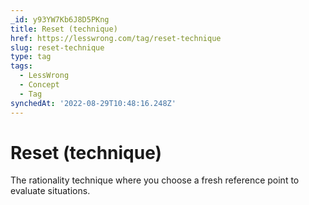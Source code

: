 ```yaml
---
_id: y93YW7Kb6J8D5PKng
title: Reset (technique)
href: https://lesswrong.com/tag/reset-technique
slug: reset-technique
type: tag
tags:
  - LessWrong
  - Concept
  - Tag
synchedAt: '2022-08-29T10:48:16.248Z'
---
```


# Reset (technique)

The rationality technique where you choose a fresh reference point to evaluate situations.
